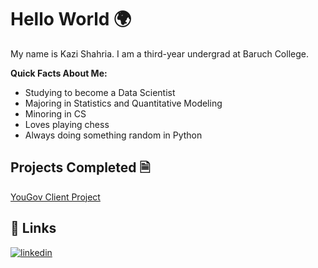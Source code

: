 
# Hello World 🌍

My name is Kazi Shahria. I am a third-year undergrad at Baruch College.

**Quick Facts About Me:**
- Studying to become a Data Scientist
- Majoring in Statistics and Quantitative Modeling 
- Minoring in CS
- Loves playing chess
- Always doing something random in Python


## Projects Completed 🗎

[YouGov Client Project](https://github.com/kaziis/YouGov_)



## 🔗 Links

[![linkedin](https://img.shields.io/badge/linkedin-0A66C2?style=for-the-badge&logo=linkedin&logoColor=white)](https://www.linkedin.com/in/kazishahria/)
